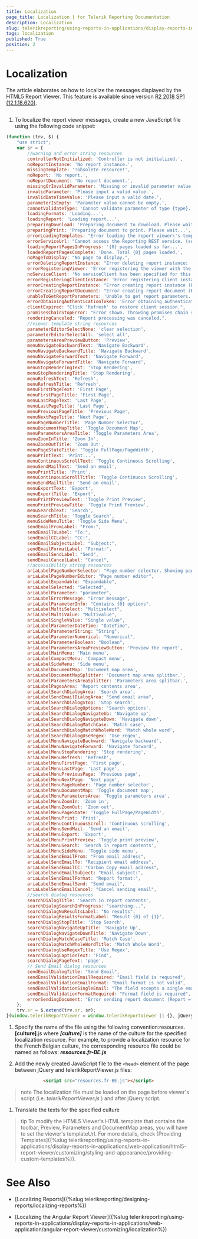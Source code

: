 ```yaml
---
title: Localization
page_title: Localization | for Telerik Reporting Documentation
description: Localization
slug: telerikreporting/using-reports-in-applications/display-reports-in-applications/web-application/html5-report-viewer/customizing/localization
tags: localization
published: True
position: 2
---
```


# Localization



The article elaborates on how to localize the messages displayed by the HTML5 Report Viewer. This feature is available since version [R2 2018 SP1 (12.1.18.620)](https://www.telerik.com/support/whats-new/reporting/release-history/progress-telerik-reporting-r2-2018-sp1-12-1-18-620).       

## 

1. To localize the report viewer messages, create a new JavaScript file using the following code snippet:

	
````js
(function (trv, $) {
    "use strict";
    var sr = {
        //warning and error string resources
        controllerNotInitialized: 'Controller is not initialized.',
        noReportInstance: 'No report instance.',
        missingTemplate: '!obsolete resource!',
        noReport: 'No report.',
        noReportDocument: 'No report document.',
        missingOrInvalidParameter: 'Missing or invalid parameter value. Please input valid data for all parameters.',
        invalidParameter: 'Please input a valid value.',
        invalidDateTimeValue: 'Please input a valid date.',
        parameterIsEmpty: 'Parameter value cannot be empty.',
        cannotValidateType: 'Cannot validate parameter of type {type}.',
        loadingFormats: 'Loading...',
        loadingReport: 'Loading report...',
        preparingDownload: 'Preparing document to download. Please wait...',
        preparingPrint: 'Preparing document to print. Please wait...',
        errorLoadingTemplates: "Error loading the report viewer\'s templates. (templateUrl = '{0}').",
        errorServiceUrl: "Cannot access the Reporting REST service. (serviceUrl = '{0}'). Make sure the service address is correct and enable CORS if needed. (https://enable-cors.org)",
        loadingReportPagesInProgress: '{0} pages loaded so far...',
        loadedReportPagesComplete: 'Done. Total {0} pages loaded.',
        noPageToDisplay: "No page to display.",
        errorDeletingReportInstance: "Error deleting report instance: '{0}'.",
        errorRegisteringViewer: 'Error registering the viewer with the service.',
        noServiceClient: 'No serviceClient has been specified for this controller.',
        errorRegisteringClientInstance: 'Error registering client instance.',
        errorCreatingReportInstance: "Error creating report instance (Report = '{0}').",
        errorCreatingReportDocument: "Error creating report document (Report = '{0}'; Format = '{1}').",
        unableToGetReportParameters: 'Unable to get report parameters.',
        errorObtainingAuthenticationToken: 'Error obtaining authentication token.',
        clientExpired: "Click 'Refresh' to restore client session.",
        promisesChainStopError: "Error shown. Throwing promises chain stop error.",
        renderingCanceled: "Report processing was canceled.",
        //viewer template string resources
        parameterEditorSelectNone: 'clear selection',
        parameterEditorSelectAll: 'select all',
        parametersAreaPreviewButton: 'Preview',
        menuNavigateBackwardText: 'Navigate Backward',
        menuNavigateBackwardTitle: 'Navigate Backward',
        menuNavigateForwardText: 'Navigate Forward',
        menuNavigateForwardTitle: 'Navigate Forward',
        menuStopRenderingText: 'Stop Rendering',
        menuStopRenderingTitle: 'Stop Rendering',
        menuRefreshText: 'Refresh',
        menuRefreshTitle: 'Refresh',
        menuFirstPageText: 'First Page',
        menuFirstPageTitle: 'First Page',
        menuLastPageText: 'Last Page',
        menuLastPageTitle: 'Last Page',
        menuPreviousPageTitle: 'Previous Page',
        menuNextPageTitle: 'Next Page',
        menuPageNumberTitle: 'Page Number Selector',
        menuDocumentMapTitle: 'Toggle Document Map',
        menuParametersAreaTitle: 'Toggle Parameters Area',
        menuZoomInTitle: 'Zoom In',
        menuZoomOutTitle: 'Zoom Out',
        menuPageStateTitle: 'Toggle FullPage/PageWidth',
        menuPrintText: 'Print...',
        menuContinuousScrollText: 'Toggle Continuous Scrolling',
        menuSendMailText: 'Send an email',
        menuPrintTitle: 'Print',
        menuContinuousScrollTitle: 'Toggle Continuous Scrolling',
        menuSendMailTitle: 'Send an email',
        menuExportText: 'Export',
        menuExportTitle: 'Export',
        menuPrintPreviewText: 'Toggle Print Preview',
        menuPrintPreviewTitle: 'Toggle Print Preview',
        menuSearchText: 'Search',
        menuSearchTitle: 'Toggle Search',
        menuSideMenuTitle: 'Toggle Side Menu',
        sendEmailFromLabel: "From:",
        sendEmailToLabel: "To:",
        sendEmailCCLabel: "CC:",
        sendEmailSubjectLabel: "Subject:",
        sendEmailFormatLabel: "Format:",
        sendEmailSendLabel: "Send",
        sendEmailCancelLabel: "Cancel",
        //accessibility string resources
        ariaLabelPageNumberSelector: "Page number selector. Showing page {0} of {1}.",
        ariaLabelPageNumberEditor: "Page number editor",
        ariaLabelExpandable: "Expandable",
        ariaLabelSelected: "Selected",
        ariaLabelParameter: "parameter",
        ariaLabelErrorMessage: "Error message",
        ariaLabelParameterInfo: "Contains {0} options",
        ariaLabelMultiSelect: "Multiselect",
        ariaLabelMultiValue: "Multivalue",
        ariaLabelSingleValue: "Single value",
        ariaLabelParameterDateTime: "DateTime",
        ariaLabelParameterString: "String",
        ariaLabelParameterNumerical: "Numerical",
        ariaLabelParameterBoolean: "Boolean",
        ariaLabelParametersAreaPreviewButton: 'Preview the report',
        ariaLabelMainMenu: 'Main menu',
        ariaLabelCompactMenu: 'Compact menu',
        ariaLabelSideMenu: 'Side menu',
        ariaLabelDocumentMap: 'Document map area',
        ariaLabelDocumentMapSplitter: 'Document map area splitbar.',
        ariaLabelParametersAreaSplitter: 'Parameters area splitbar.',
        ariaLabelPagesArea: 'Report contents area',
        ariaLabelSearchDialogArea: 'Search area',
        ariaLabelSendEmailDialogArea: "Send email area",
        ariaLabelSearchDialogStop: 'Stop search',
        ariaLabelSearchDialogOptions: 'Search options',
        ariaLabelSearchDialogNavigateUp: 'Navigate up',
        ariaLabelSearchDialogNavigateDown: 'Navigate down',
        ariaLabelSearchDialogMatchCase: 'Match case',
        ariaLabelSearchDialogMatchWholeWord: 'Match whole word',
        ariaLabelSearchDialogUseRegex: 'Use regex',
        ariaLabelMenuNavigateBackward: 'Navigate backward',
        ariaLabelMenuNavigateForward: 'Navigate forward',
        ariaLabelMenuStopRendering: 'Stop rendering',
        ariaLabelMenuRefresh: 'Refresh',
        ariaLabelMenuFirstPage: 'First page',
        ariaLabelMenuLastPage: 'Last page',
        ariaLabelMenuPreviousPage: 'Previous page',
        ariaLabelMenuNextPage: 'Next page',
        ariaLabelMenuPageNumber: 'Page number selector',
        ariaLabelMenuDocumentMap: 'Toggle document map',
        ariaLabelMenuParametersArea: 'Toggle parameters area',
        ariaLabelMenuZoomIn: 'Zoom in',
        ariaLabelMenuZoomOut: 'Zoom out',
        ariaLabelMenuPageState: 'Toggle FullPage/PageWidth',
        ariaLabelMenuPrint: 'Print',
        ariaLabelMenuContinuousScroll: 'Continuous scrolling',
        ariaLabelMenuSendMail: 'Send an email',
        ariaLabelMenuExport: 'Export',
        ariaLabelMenuPrintPreview: 'Toggle print preview',
        ariaLabelMenuSearch: 'Search in report contents',
        ariaLabelMenuSideMenu: 'Toggle side menu',
        ariaLabelSendEmailFrom: "From email address",
        ariaLabelSendEmailTo: "Recipient email address",
        ariaLabelSendEmailCC: "Carbon Copy email address",
        ariaLabelSendEmailSubject: "Email subject:",
        ariaLabelSendEmailFormat: "Report format:",
        ariaLabelSendEmailSend: "Send email",
        ariaLabelSendEmailCancel: "Cancel sending email",
        //search dialog resources
        searchDialogTitle: 'Search in report contents',
        searchDialogSearchInProgress: "searching...",
        searchDialogNoResultsLabel: "No results",
        searchDialogResultsFormatLabel: "Result {0} of {1}",
        searchDialogStopTitle: 'Stop Search',
        searchDialogNavigateUpTitle: 'Navigate Up',
        searchDialogNavigateDownTitle: 'Navigate Down',
        searchDialogMatchCaseTitle: 'Match Case',
        searchDialogMatchWholeWordTitle: 'Match Whole Word',
        searchDialogUseRegexTitle: 'Use Regex',
        searchDialogCaptionText: 'Find',
        searchDialogPageText: 'page',
        // Send Email dialog resources
        sendEmailDialogTitle: "Send Email",
        sendEmailValidationEmailRequired: "Email field is required",
        sendEmailValidationEmailFormat: "Email format is not valid",
        sendEmailValidationSingleEmail: "The field accepts a single email address only",
        sendEmailValidationFormatRequired: "Format field is required",
        errorSendingDocument: "Error sending report document (Report = '{0}')."
    };
    trv.sr = $.extend(trv.sr, sr);
}(window.telerikReportViewer = window.telerikReportViewer || {}, jQuery));
````



1. Specify the name of the file using the following convention:resources.__[culture]__.js             where *__[culture]__* is the name of the culture for the specified localization resource.               For example, to provide a localization resource for the French Belgian culture, the corresponding resource file could be named as follows:             *__resources.fr-BE.js__*

1. Add the newly created JavaScript file to the ```<head>``` element of the page between jQuery and telerikReportViewer.js files:             

	
````HTML
              <script src="resources.fr-BE.js"></script>
````



>note The localization file must be loaded on the page before viewer's script (i.e.  *telerikReportViewer.js* ) and after jQuery script.


1. Translate the texts for the specified culture

>tip To modify the HTML5 Viewer's HTML template that contains the toolbar, Preview, Parameters and DocumentMap areas, you will have to set the viewer's templateUrl.            For more details, check [Providing Templates]({%slug telerikreporting/using-reports-in-applications/display-reports-in-applications/web-application/html5-report-viewer/customizing/styling-and-appearance/providing-custom-templates%}).         


# See Also


 * [Localizing Reports]({%slug telerikreporting/designing-reports/localizing-reports%})

 * [Localizing the Angular Report Viewer]({%slug telerikreporting/using-reports-in-applications/display-reports-in-applications/web-application/angular-report-viewer/customizing/localization%})
